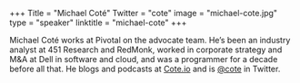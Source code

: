 +++
Title = "Michael Coté"
Twitter = "cote"
image = "michael-cote.jpg"
type = "speaker"
linktitle = "michael-cote"
+++

Michael Coté works at Pivotal on the advocate team. He’s been an industry analyst at 451 Research and RedMonk, worked in corporate strategy and M&A at Dell in software and cloud, and was a programmer for a decade before all that. He blogs and podcasts at [Cote.io](http://cote.io/) and is [@cote](https://twitter.com/cote) in Twitter.